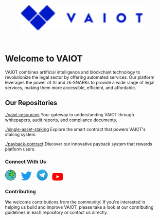 <br/>
<div align="center">
    <img src="assets/vaiotLogo.svg" alt="VAIOT Logo" width="400"/>
</div>
</br>
</br>

# Welcome to VAIOT

VAIOT combines artificial intelligence and blockchain technology to revolutionize the legal sector by offering automated services. Our platform leverages the power of AI and zk-SNARKs to provide a wide range of legal services, making them more accessible, efficient, and affordable.

## Our Repositories

[./vaiot-resources](https://github.com/VAIOT/vaiot-resources) Your gateway to understanding VAIOT through whitepapers, audit reports, and compliance documents.

[./single-asset-staking](https://github.com/VAIOT/single-asset-staking) Explore the smart contract that powers VAIOT's staking system.

[./payback-contract](https://github.com/VAIOT/payback-contract) Discover our innovative payback system that rewards platform users.

### Connect With Us

<a href="https://vaiot.ai/en"><img width="36" src="assets/website.svg" alt="Website"/></a>&nbsp;&nbsp;&nbsp;
<a href="https://twitter.com/VAIOT_LTD"><img width="36" src="assets/twitter.svg" alt="Twitter"/></a>&nbsp;&nbsp;&nbsp;
<a href="https://t.me/VAIOT_Community"><img width="36" src="assets/telegram.svg" alt="Telegram"/></a>&nbsp;&nbsp;&nbsp;
<a href="https://www.youtube.com/channel/UCPGVxOCWjYAj_PNIVdXBVzA"><img width="36" src="assets/youtube.svg" alt="YouTube"/></a>

### Contributing

We welcome contributions from the community! If you're interested in helping us build and improve VAIOT, please take a look at our contributing guidelines in each repository or contact us directly.
